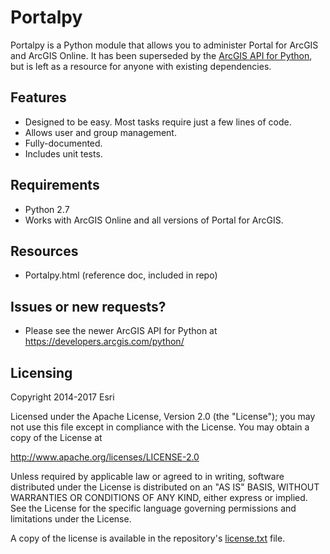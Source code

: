 Portalpy
=========
Portalpy is a Python module that allows you to administer Portal for ArcGIS and ArcGIS Online. It has been superseded by the [ArcGIS API for Python](https://developers.arcgis.com/python/), but is left as a resource for anyone with existing dependencies.

## Features
* Designed to be easy.  Most tasks require just a few lines of code.
* Allows user and group management.
* Fully-documented.
* Includes unit tests.

## Requirements
* Python 2.7
* Works with ArcGIS Online and all versions of Portal for ArcGIS.

## Resources
* Portalpy.html (reference doc, included in repo)

## Issues or new requests?
* Please see the newer ArcGIS API for Python at https://developers.arcgis.com/python/

## Licensing
Copyright 2014-2017 Esri

Licensed under the Apache License, Version 2.0 (the "License");
you may not use this file except in compliance with the License.
You may obtain a copy of the License at

   http://www.apache.org/licenses/LICENSE-2.0

Unless required by applicable law or agreed to in writing, software
distributed under the License is distributed on an "AS IS" BASIS,
WITHOUT WARRANTIES OR CONDITIONS OF ANY KIND, either express or implied.
See the License for the specific language governing permissions and
limitations under the License.

A copy of the license is available in the repository's [license.txt](license.txt) file.
